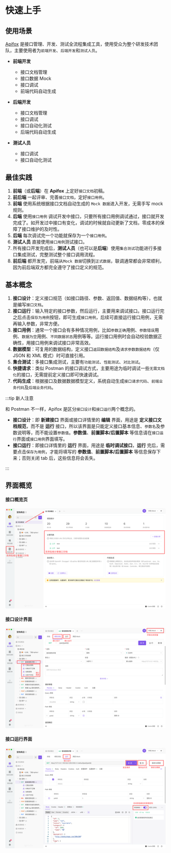 # 快速上手

## 使用场景

[Apifox](https://www.apifox.cn/) 是接口管理、开发、测试全流程集成工具，使用受众为整个研发技术团队，主要使用者为`前端开发`、`后端开发`和`测试人员`。

- **前端开发**

  - 接口文档管理
  - 接口数据 Mock
  - 接口调试
  - 前端代码自动生成

- **后端开发**

  - 接口文档管理
  - 接口调试
  - 接口自动化测试
  - 后端代码自动生成

- **测试人员**
  - 接口调试
  - 接口自动化测试

## 最佳实践

1. **前端**（或**后端**）在 **Apifox** 上定好`接口文档`初稿。
2. **前后端** 一起评审、完善`接口文档`，定好`接口用例`。
3. **前端** 使用系统根据接口文档自动生成的 `Mock 数据`进入开发，无需手写 mock 规则。
4. **后端** 使用`接口用例` 调试开发中接口，只要所有接口用例调试通过，接口就开发完成了。如开发过中接口有变化，调试的时候就自动更新了文档，零成本的保障了接口维护的及时性。
5. **后端** 每次调试完一个功能就保存为一个`接口用例`。
6. **测试人员** 直接使用`接口用例`测试接口。
7. 所有接口开发完成后，**测试人员**（也可以是**后端**）使用`集合测试`功能进行多接口集成测试，完整测试整个接口调用流程。
8. **前后端** 都开发完，前端从`Mock 数据`切换到`正式数据`，联调通常都会非常顺利，因为前后端双方都完全遵守了接口定义的规范。

## 基本概念

1. **接口设计**：定义接口规范（如接口路径、参数、返回值、数据结构等），也就是编写`接口文档`。
2. **接口运行**：输入特定的接口参数，然后运行，主要用来调试接口。接口运行完之后点击`保存为用例`按钮，即可生成`接口用例`，后续可直接运行接口用例，无需再输入参数，非常方便。
3. **接口用例**：通常一个接口会有多种情况用例，比如`参数正确`用例、`参数错误`用例、`数据为空`用例、`不同数据状态`用例等等。运行接口用例时会自动校验数据正确性，用接口用例来调试接口非常高效。
4. **数据模型**：可复用的数据结构，定义接口`返回数据结构`及`请求参数数据结构`（仅 JSON 和 XML 模式）时可直接引用。
5. **集合测试**：多接口集成测试，主要有`功能测试`、`性能测试`、`对比测试`。
6. **快捷请求**：类似 Postman 的接口调试方式，主要用途为临时调试一些`无需文档化`的接口，无需提前定义接口即可快速调试。
7. **代码生成**：根据接口及数据数据模型定义，系统自动生成`接口请求代码`、`前端业务代码`及`后端业务代码`。

:::tip 新人注意

和 Postman 不一样，Apifox 是区分`接口设计`和`接口运行`两个概念的。

- **接口设计**：即 **新建接口** 界面或接口详情里的 **编辑** 界面，用途是 **定义接口文档规范**，而不是 **运行** 接口，所以该界面是只能定义接口基本信息、`参数名`及参数说明等，而不能设置`参数值`。**参数值**、**前置脚本/后置脚本** 等信息请在`接口运行`界面或`接口用例`界面填写。
- **接口运行**：即接口详情里的 **运行** 界面，用途是 **临时调试接口**，**运行** 完后，需要点击`保存为用例`，才能将填写的 **参数值**、**前置脚本/后置脚本** 等信息保存下来；否则关闭 tab 后，这些信息将会丢失。

:::



## 界面概览

#### 接口概览页

![](../../assets/img/introduce/introduce-1.png)

#### 接口设计界面

![](../../assets/img/introduce/introduce-2.png)

#### 接口运行界面

![](../../assets/img/introduce/introduce-3.png)